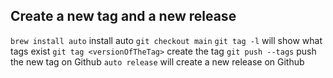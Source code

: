 ## Create a new tag and a new release

`brew install auto` install auto
`git checkout main`
`git tag -l` will show what tags exist
`git tag <versionOfTheTag>` create the tag
`git push --tags` push the new tag on Github
`auto release` will create a new release on Github

